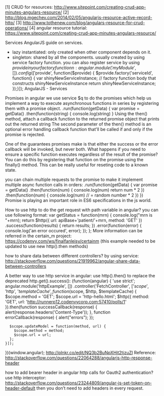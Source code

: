 [1] CRUD for resources: http://www.sitepoint.com/creating-crud-app-minutes-angulars-resource/
[2] http://blog.mgechev.com/2014/02/05/angularjs-resource-active-record-http/
[3] http://www.tothenew.com/blog/angulars-resource-for-crud-operations/
[4] angular resource tutorial: https://www.sitepoint.com/creating-crud-app-minutes-angulars-resource/

Services
AngularJS guide on services.
* lazy instantiated: only created when other component depends on it.
* singleton: shared by all the components.
usually created by using service factory function.
you can also register service by using $provide in your factory functionn:
angular.module('myModule', []).config(['$provide', function($provide) {
  $provide.factory('serviceId', function() {
    var shinyNewServiceInstance;
    // factory function body that constructs shinyNewServiceInstance
    return shinyNewServiceInstance;
  });}]);
AngularJS - Services

Promises
in angular we use service $q to do the promises which help us implement a way to execute asynchronous functions in series by registering them with a promise object.
.run(function(getData) {
  var promise = getData()
    .then(function(string) {
      console.log(string) }
Using the then() method, attach a callback function to the returned promise object that prints out the returned string The second parameter of the then() method is an optional error handling callback function that'll be called if and only if the promise is rejected.

One of the guarantees promises make is that either the success or the error callback will be invoked, but never both. What happens if you need to ensure a specific function executes regardless of the result of the promise? You can do this by registering that function on the promise using the finally() method. This can be really useful for reseting code to a known state.

you can chain multiple requests to the promise to make it implement multiple async function calls in orders: 
.run(function(getData) {
  var promise = getData()
    .then(function(num) {
      console.log(num)
      return num * 2
    })
    .then(function(num) {
      console.log(num) // = random number * 2
    })
})
Promise is playing an important role in ES6 specifications in the js world.

How to use http to do the get request with path variable in angular?
you can use following format:
     var getStatus = function(mrn) {
        console.log("mrn is "+mrn);
        return $http({
          url: apiBase+'patient/'+mrn,
          method: 'GET'
          })
          .success(function(results) {
            return results;
          })
          .error(function(error) {
            console.log('an error occured', error);
          });
      };
More information can be referred in the certain_m project: https://codenvy.com/ws/finalfanleisy/certainm  (this example needed to be updated to use new http().then methods)

how to share data between different controllers?
by using service: http://stackoverflow.com/questions/21919962/angular-share-data-between-controllers

A better way to use http service in angular:
use http().then() to replace the deprecated http.get().success():
(function(angular) {
  'use strict';
angular.module('httpExample', [])
  .controller('FetchController', ['$scope', '$http', '$templateCache',
    function($scope, $http, $templateCache) {
      $scope.method = 'GET';
      $scope.url = 'http-hello.html';
      $http({
  method: 'GET',
  url: 'http://runnerp12.codenvycorp.com:57410/polls/1'
}).then(function successCallback(response) {
   alert(response.headers('Content-Type'));
  }, function errorCallback(response) {
    alert("errors");
  });

      $scope.updateModel = function(method, url) {
        $scope.method = method;
        $scope.url = url;
      };
    }]);
})(window.angular);
http://plnkr.co/edit/NQ3b2BuNpXHit2tjzuZI
Reference: http://stackoverflow.com/questions/22064288/angularjs-http-response-header

how to add bearer header in angular http calls for Oauth2 authentication?
use http interceptor: http://stackoverflow.com/questions/23244809/angular-js-set-token-on-header-default
then you don’t need to add headers in every request. 